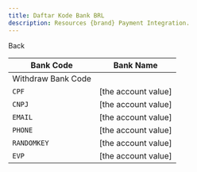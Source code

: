 ```yaml
---
title: Daftar Kode Bank BRL
description: Resources {brand} Payment Integration. 
---
```


<x-button href="{{ url()->previous() }}">Back</x-button>

| Bank Code          | Bank Name           |
| ------------------ | ------------------- |
| Withdraw Bank Code |
| `CPF`              | [the account value] |
| `CNPJ`             | [the account value] |
| `EMAIL`            | [the account value] |
| `PHONE`            | [the account value] |
| `RANDOMKEY`        | [the account value] |
| `EVP`              | [the account value] |
